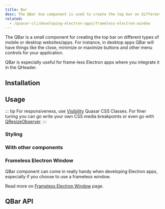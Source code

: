 ```yaml
---
title: Bar
desc: The QBar Vue component is used to create the top bar on different platforms.
related:
  - /quasar-cli/developing-electron-apps/frameless-electron-window
---
```


The QBar is a small component for creating the top bar on different types of mobile or desktop websites/apps. For instance, in desktop apps QBar will have things like the close, minimize or maximize buttons and other menu controls for your application.

QBar is especially useful for frame-less Electron apps where you integrate it in the QHeader.

## Installation
<doc-installation components="QBar" />

## Usage

::: tip
For responsiveness, use [Visibility](/style/visibility#window-width-related) Quasar CSS Classes. For finer tuning you can go write your own CSS media breakpoints or even go with [QResizeObserver](/vue-components/resize-observer).
:::

### Styling

<doc-example title="MacOS style" file="QBar/MacOS" no-edit />

<doc-example title="Windows style" file="QBar/Windows" />

<doc-example title="iOS style" file="QBar/iOS" no-edit />

<doc-example title="Android style" file="QBar/Android" />

### With other components

<doc-example title="QMenu" file="QBar/Menu" />

<doc-example title="QDialog" file="QBar/Dialog" />

<doc-example title="QHeader with QToolbar" file="QBar/Header" />

### Frameless Electron Window
QBar component can come in really handy when developing Electron apps, especially if you choose to use a frameless window.

Read more on [Frameless Electron Window](/quasar-cli/developing-electron-apps/frameless-electron-window) page.

## QBar API
<doc-api file="QBar" />
